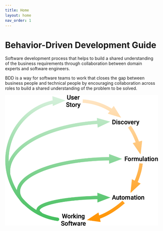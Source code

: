 ```yaml
---
title: Home
layout: home
nav_order: 1
---
```


# Behavior-Driven Development Guide

Software development process that helps to build a shared understanding of the business requirements through
collaboration between domain experts and software engineers.

BDD is a way for software teams to work that closes the gap between business people and technical people by encouraging
collaboration across roles to build a shared understanding of the problem to be solved.

![](assets/images/bdd.png)


